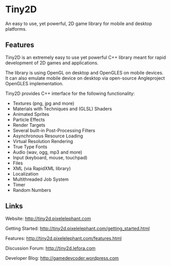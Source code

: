 # Tiny2D

An easy to use, yet powerful, 2D game library
for mobile and desktop platforms.

## Features

Tiny2D is an extremely easy to use yet powerful C++ library
meant for rapid development of 2D games and applications.

The library is using OpenGL on desktop and OpenGLES on
mobile devices. It can also emulate mobile device on desktop
via open-source Angleproject OpenGLES implementation.

Tiny2D provides C++ interface for the following functionality:

- Textures (png, jpg and more)
- Materials with Techniques and (GLSL) Shaders
- Animated Sprites
- Particle Effects
- Render Targets
- Several built-in Post-Processing Filters
- Asynchronous Resource Loading
- Virtual Resolution Rendering
- True Type Fonts
- Audio (wav, ogg, mp3 and more)
- Input (keyboard, mouse, touchpad)
- Files
- XML (via RapidXML library)
- Localization
- Multithreaded Job System
- Timer
- Random Numbers

## Links

Website: http://tiny2d.pixelelephant.com

Getting Started: http://tiny2d.pixelelephant.com/getting_started.html

Features: http://tiny2d.pixelelephant.com/features.html

Discussion Forum:
http://tiny2d.lefora.com

Developer Blog:
http://gamedevcoder.wordpress.com
